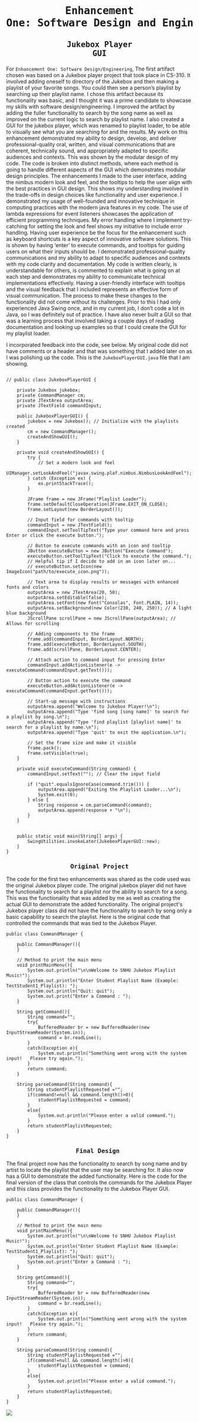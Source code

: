 # <pre align="center">Enhancement One: Software Design and Engineering</pre>

## <pre align="center">Jukebox Player GUI</pre>

For <code>Enhancement One: Software Design/Engineering</code>, The first artifact chosen was based on a Jukebox player project that took place in CS-310. It involved adding oneself to directory of the Jukebox and then making a playlist of your favorite songs. You could then see a person’s playlist by searching up their playlist name. I chose this artifact because its functionality was basic, and I thought it was a prime candidate to showcase my skills with software design/engineering. I improved the artifact by adding the fuller functionality to search by the song name as well as improved on the current logic to search by playlist name. I also created a GUI for the jukebox player, which was renamed to playlist loader, to be able to visually see what you are searching for and the results. 
My work on this enhancement demonstrated my ability to design, develop, and deliver professional-quality oral, written, and visual communications that are coherent, technically sound, and appropriately adapted to specific audiences and contexts. This was shown by the modular design of my code. The code is broken into distinct methods, where each method is going to handle different aspects of the GUI which demonstrates modular design principles. 
The enhancements I made to the user interface, adding the nimbus modern look and feel, and the tooltips to help the user align with the best practices in GUI design. This shows my understanding involved in the trade-offs in design choices like functionality and user experience. I demonstrated my usage of well-founded and innovative technique in computing practices with the modern java features in my code. The use of lambda expressions for event listeners showcases the application of efficient programming techniques. My error handling where I implement try-catching for setting the look and feel shows my initiative to include error handling. Having user experience be the focus for the enhancement such as keyboard shortcuts is a key aspect of innovative software solutions. This is shown by having ‘enter’ to execute commands, and tooltips for guiding users on what their inputs should be.
I demonstrated professional-quality communications and my ability to adapt to specific audiences and contexts with my code clarity and documentation. My code is written clearly, is understandable for others, is commented to explain what is going on at each step and demonstrates my ability to communicate technical implementations effectively. Having a user-friendly interface with tooltips and the visual feedback that I included represents an effective form of visual communication.
The process to make these changes to the functionality did not come without its challenges. Prior to this I had only experienced Java Swing once, and in my current job, I don’t code a lot in Java, so I was definitely out of practice. I have also never built a GUI so that was a learning process that involved taking a couple days of reading documentation and looking up examples so that I could create the GUI for my playlist loader.

I incorporated feedback into the code, see below. My original code did not have comments or a header and that was something that I added later on as I was polishing up the code. This is the <code>JukeboxPlayerGUI.java</code> file that I am showing.

```

// public class JukeboxPlayerGUI {

    private Jukebox jukebox;
    private CommandManager cm;
    private JTextArea outputArea;
    private JTextField commandInput;

    public JukeboxPlayerGUI() {
        jukebox = new Jukebox(); // Initialize with the playlists created
        cm = new CommandManager();
        createAndShowGUI();
    }

    private void createAndShowGUI() {
        try {
            // Set a modern look and feel
            UIManager.setLookAndFeel("javax.swing.plaf.nimbus.NimbusLookAndFeel");
        } catch (Exception ex) {
            ex.printStackTrace();
        }

        JFrame frame = new JFrame("Playlist Loader");
        frame.setDefaultCloseOperation(JFrame.EXIT_ON_CLOSE);
        frame.setLayout(new BorderLayout());

        // Input field for commands with tooltip
        commandInput = new JTextField();
        commandInput.setToolTipText("Type your command here and press Enter or click the execute button.");

        // Button to execute commands with an icon and tooltip
        JButton executeButton = new JButton("Execute Command");
        executeButton.setToolTipText("Click to execute the command.");
        // Helpful tip if I decide to add in an icon later on...
        // executeButton.setIcon(new ImageIcon("path/to/execute_icon.png"));

        // Text area to display results or messages with enhanced fonts and colors
        outputArea = new JTextArea(20, 50);
        outputArea.setEditable(false);
        outputArea.setFont(new Font("Consolas", Font.PLAIN, 14));
        outputArea.setBackground(new Color(230, 240, 250)); // A light blue background
        JScrollPane scrollPane = new JScrollPane(outputArea); // Allows for scrolling

        // Adding components to the frame
        frame.add(commandInput, BorderLayout.NORTH);
        frame.add(executeButton, BorderLayout.SOUTH);
        frame.add(scrollPane, BorderLayout.CENTER);

        // Attach action to command input for pressing Enter
        commandInput.addActionListener(e -> executeCommand(commandInput.getText()));

        // Button action to execute the command
        executeButton.addActionListener(e -> executeCommand(commandInput.getText()));

        // Start-up message with instructions
        outputArea.append("Welcome to Jukebox Player!\n");
        outputArea.append("Type 'find song [song name]' to search for a playlist by song.\n");
        outputArea.append("Type 'find playlist [playlist name]' to search for a playlist by name.\n");
        outputArea.append("Type 'quit' to exit the application.\n");

        // Set the frame size and make it visible
        frame.pack();
        frame.setVisible(true);
    }

    private void executeCommand(String command) {
        commandInput.setText(""); // Clear the input field

        if ("quit".equalsIgnoreCase(command.trim())) {
            outputArea.append("Exiting the Playlist Loader...\n");
            System.exit(0);
        } else {
            String response = cm.parseCommand(command);
            outputArea.append(response + "\n");
        }
    }


    public static void main(String[] args) {
        SwingUtilities.invokeLater(JukeboxPlayerGUI::new);
    }
}

```


### <pre align="center">Original Project </pre>
The code for the first two enhancements was shared as the code used was the original Jukebox player code. The original jukebox player did not have the functionality to search for a playlist nor the ability to search for a song.
This was the functionality that was added by me as well as creating the actual GUI to demonstrate the added functionality. The original project's Jukebox player class did not have the functionality to search by song only a basic capability to search the playlist.
Here is the original code that controlled the commands that was tied to the Jukebox Player.
```
public class CommandManager {
	
	public CommandManager(){
	}
	
	// Method to print the main menu
	void printMainMenu(){
		System.out.println("\n\nWelcome to SNHU Jukebox Playlist Music!");
		System.out.println("Enter Student Playlist Name (Example: TestStudent1_Playlist): ");
		System.out.println("Quit: quit");
		System.out.print("Enter a Command : ");
	}
	
	String getCommand(){
		String command="";
		try{
			BufferedReader br = new BufferedReader(new InputStreamReader(System.in));
			command = br.readLine();
		}
		catch(Exception e){
			System.out.println("Something went wrong with the system input!   Please try again.");
		}
		return command;
	}
	
	String parseCommand(String command){
		String studentPlaylistRequested ="";
		if(command!=null && command.length()>0){
			studentPlaylistRequested = command;
		}
		else{
			System.out.println("Please enter a valid command.");
		}
		return studentPlaylistRequested;
	}
}
```

### <pre align="center">Final Design </pre>
The final project now has the functionality to search by song name and by artist to locate the playlist that the user may be searching for. It also now has a GUI to demonstrate the added functionality. Here is the code for the final version of the class that
controls the commands for the Jukebox Player and this class provides the functionality to the Jukebox Player GUI.
```
public class CommandManager {
	
	public CommandManager(){
	}
	
	// Method to print the main menu
	void printMainMenu(){
		System.out.println("\n\nWelcome to SNHU Jukebox Playlist Music!");
		System.out.println("Enter Student Playlist Name (Example: TestStudent1_Playlist): ");
		System.out.println("Quit: quit");
		System.out.print("Enter a Command : ");
	}
	
	String getCommand(){
		String command="";
		try{
			BufferedReader br = new BufferedReader(new InputStreamReader(System.in));
			command = br.readLine();
		}
		catch(Exception e){
			System.out.println("Something went wrong with the system input!   Please try again.");
		}
		return command;
	}
	
	String parseCommand(String command){
		String studentPlaylistRequested ="";
		if(command!=null && command.length()>0){
			studentPlaylistRequested = command;
		}
		else{
			System.out.println("Please enter a valid command.");
		}
		return studentPlaylistRequested;
	}
}
```
<img src="EnhancementOne.png"> 
